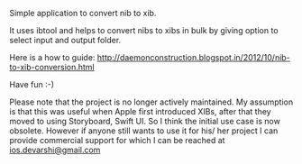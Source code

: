 Simple application to convert nib to xib.

It uses ibtool and helps to convert nibs to xibs in bulk by giving option to select input and output folder.

Here is a how to guide: http://daemonconstruction.blogspot.in/2012/10/nib-to-xib-conversion.html

Have fun :-)

Please note that the project is no longer actively maintained. My assumption is that this was useful when Apple first introduced XIBs, after that they moved to using Storyboard, Swift UI. So I think the initial use case is now obsolete. However if anyone still wants to use it for his/ her project I can provide commercial support for which I can be reached at ios.devarshi@gmail.com
